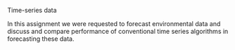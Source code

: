 Time-series data

In this assignment we were requested to forecast environmental data and discuss and compare
performance of conventional time series algorithms in forecasting these data.
